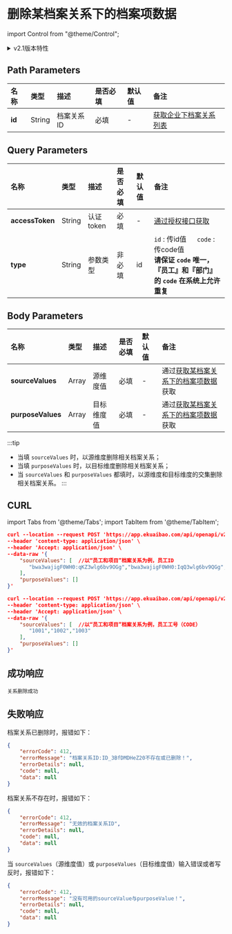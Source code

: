 # 删除某档案关系下的档案项数据

import Control from "@theme/Control";

<Control
method="POST"
url="/api/openapi/v2.1/recordLink/del/$`id`"
/>

<details>
  <summary>v2.1版本特性</summary>
  <div>
    - 🆕 新增 “type” 类型参数，支持 ”id“ 或 ”code“ 传参。
  </div>
</details>

## Path Parameters

| 名称 | 类型 | 描述 | 是否必填 | 默认值 | 备注 |
| :--- | :--- | :--- | :--- |:--- | :--- |
| **id** | String | 档案关系ID | 必填 | - | [获取企业下档案关系列表](/docs/open-api/recordLink/get-dimension-relation) | 

## Query Parameters

| 名称 | 类型 | 描述 | 是否必填 | 默认值 | 备注 |
| :--- | :--- | :--- | :--- |:--- | :--- |
| **accessToken** | String | 认证token | 必填 | - | [通过授权接口获取](/docs/open-api/getting-started/auth) |
| **type**        | String | 参数类型   | 非必填 | id | `id` : 传id值 &emsp; `code` : 传code值<br/>**请保证 `code` 唯一，『员工』和『部门』的 `code` 在系统上允许重复** |

## Body Parameters

| 名称 | 类型 | 描述 | 是否必填 | 默认值 | 备注 |
| :--- | :--- | :--- | :--- |:--- | :--- |
| **sourceValues**  | Array | 源维度值   | 必填 | - | 通过[获取某档案关系下的档案项数据](/docs/open-api/recordLink/get-dimension-relation-items)获取 |
| **purposeValues** | Array | 目标维度值 | 必填 | - | 通过[获取某档案关系下的档案项数据](/docs/open-api/recordLink/get-dimension-relation-items)获取 |

:::tip
- 当填 `sourceValues` 时，以源维度删除相关档案关系；
- 当填 `purposeValues` 时，以目标维度删除相关档案关系；
- 当 `sourceValues` 和 `purposeValues` 都填时，以源维度和目标维度的交集删除相关档案关系。
:::

## CURL
import Tabs from '@theme/Tabs';
import TabItem from '@theme/TabItem';

<Tabs>
<TabItem value="id" label="id" default>

```json
curl --location --request POST 'https://app.ekuaibao.com/api/openapi/v2.1/recordLink/del/$ID_3BFuV7KbVDw?accessToken=ID_3BJKZuv8iow:bwa3wajigF0WH0&type=id' \
--header 'content-type: application/json' \
--header 'Accept: application/json' \
--data-raw '{
    "sourceValues": [  //以“员工和项目”档案关系为例，员工ID
       "bwa3wajigF0WH0:qKZ3wlg6bv9OGg","bwa3wajigF0WH0:IqQ3wlg6bv9QGg","bwa3wajigF0WH0:aRx3BagJH20mdg"
    ],
    "purposeValues": []
}'
```
</TabItem>
<TabItem value="code" label="code">

```json
curl --location --request POST 'https://app.ekuaibao.com/api/openapi/v2.1/recordLink/del/$ID_3BFuV7KbVDw?accessToken=ID_3BJKZuv8iow:bwa3wajigF0WH0&type=code' \
--header 'content-type: application/json' \
--header 'Accept: application/json' \
--data-raw '{
    "sourceValues": [  //以“员工和项目”档案关系为例，员工工号（CODE）
       "1001","1002","1003"
    ],
    "purposeValues": []
}'
```
</TabItem>
</Tabs>

## 成功响应
```text
关系删除成功
```

## 失败响应
档案关系已删除时，报错如下：
```json
{
    "errorCode": 412,
    "errorMessage": "档案关系ID:ID_3BfDMDHeZ20不存在或已删除！",
    "errorDetails": null,
    "code": null,
    "data": null
}
```

档案关系不存在时，报错如下：
```json
{
    "errorCode": 412,
    "errorMessage": "无效的档案关系ID",
    "errorDetails": null,
    "code": null,
    "data": null
}
```

当 `sourceValues`（源维度值）或 `purposeValues`（目标维度值）输入错误或者写反时，报错如下：
```json
{
    "errorCode": 412,
    "errorMessage": "没有可用的sourceValue与purposeValue！",
    "errorDetails": null,
    "code": null,
    "data": null
}
```

